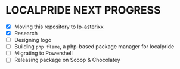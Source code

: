 # LOCALPRIDE NEXT PROGRESS
* [x] Moving this repository to [lp-asterixx](https://github.com/lp-asterixx/localpride)
* [x] Research
* [ ] Designing logo
* [ ] Building ```php flame```, a php-based package manager for localpride
* [ ] Migrating to Powershell
* [ ] Releasing package on Scoop & Chocolatey
